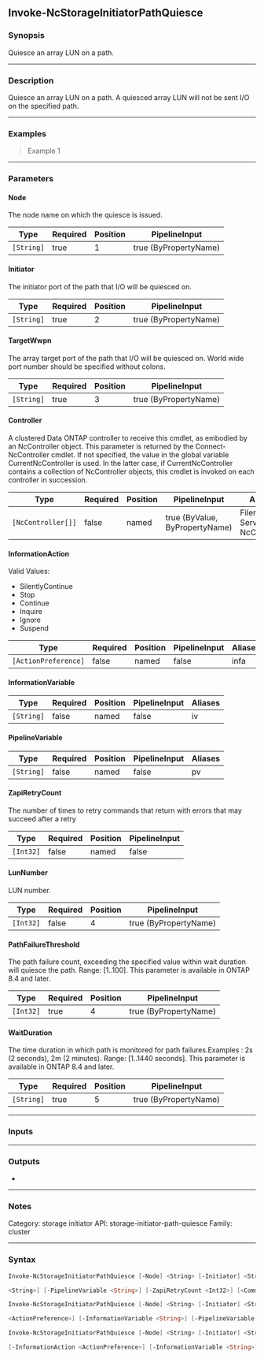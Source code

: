 Invoke-NcStorageInitiatorPathQuiesce
------------------------------------

### Synopsis
Quiesce an array LUN on a path.

---

### Description

Quiesce an array LUN on a path. A quiesced array LUN will not be sent I/O on the specified path.

---

### Examples
> Example 1

---

### Parameters
#### **Node**
The node name on which the quiesce is issued.

|Type      |Required|Position|PipelineInput        |
|----------|--------|--------|---------------------|
|`[String]`|true    |1       |true (ByPropertyName)|

#### **Initiator**
The initiator port of the path that I/O will be quiesced on.

|Type      |Required|Position|PipelineInput        |
|----------|--------|--------|---------------------|
|`[String]`|true    |2       |true (ByPropertyName)|

#### **TargetWwpn**
The array target port of the path that I/O will be quiesced on. World wide port number should be specified without colons.

|Type      |Required|Position|PipelineInput        |
|----------|--------|--------|---------------------|
|`[String]`|true    |3       |true (ByPropertyName)|

#### **Controller**
A clustered Data ONTAP controller to receive this cmdlet, as embodied by an NcController object.  This parameter is returned by the Connect-NcController cmdlet.  If not specified, the value in the global variable CurrentNcController is used.  In the latter case, if CurrentNcController contains a collection of NcController objects, this cmdlet is invoked on each controller in succession.

|Type              |Required|Position|PipelineInput                 |Aliases                          |
|------------------|--------|--------|------------------------------|---------------------------------|
|`[NcController[]]`|false   |named   |true (ByValue, ByPropertyName)|Filer<br/>Server<br/>NcController|

#### **InformationAction**

Valid Values:

* SilentlyContinue
* Stop
* Continue
* Inquire
* Ignore
* Suspend

|Type                |Required|Position|PipelineInput|Aliases|
|--------------------|--------|--------|-------------|-------|
|`[ActionPreference]`|false   |named   |false        |infa   |

#### **InformationVariable**

|Type      |Required|Position|PipelineInput|Aliases|
|----------|--------|--------|-------------|-------|
|`[String]`|false   |named   |false        |iv     |

#### **PipelineVariable**

|Type      |Required|Position|PipelineInput|Aliases|
|----------|--------|--------|-------------|-------|
|`[String]`|false   |named   |false        |pv     |

#### **ZapiRetryCount**
The number of times to retry commands that return with errors that may succeed after a retry

|Type     |Required|Position|PipelineInput|
|---------|--------|--------|-------------|
|`[Int32]`|false   |named   |false        |

#### **LunNumber**
LUN number.

|Type     |Required|Position|PipelineInput        |
|---------|--------|--------|---------------------|
|`[Int32]`|false   |4       |true (ByPropertyName)|

#### **PathFailureThreshold**
The path failure count, exceeding the specified value within wait duration will quiesce the path. Range: [1..100].
This parameter is available in ONTAP 8.4 and later.

|Type     |Required|Position|PipelineInput        |
|---------|--------|--------|---------------------|
|`[Int32]`|true    |4       |true (ByPropertyName)|

#### **WaitDuration**
The time duration in which path is monitored for path failures.Examples : 2s (2 seconds), 2m (2 minutes). Range: [1..1440 seconds].
This parameter is available in ONTAP 8.4 and later.

|Type      |Required|Position|PipelineInput        |
|----------|--------|--------|---------------------|
|`[String]`|true    |5       |true (ByPropertyName)|

---

### Inputs

---

### Outputs
* 

---

### Notes
Category: storage initiator
API: storage-initiator-path-quiesce
Family: cluster

---

### Syntax
```PowerShell
Invoke-NcStorageInitiatorPathQuiesce [-Node] <String> [-Initiator] <String> [-TargetWwpn] <String> [-Controller <NcController[]>] [-InformationAction <ActionPreference>] [-InformationVariable 
```
```PowerShell
<String>] [-PipelineVariable <String>] [-ZapiRetryCount <Int32>] [<CommonParameters>]
```
```PowerShell
Invoke-NcStorageInitiatorPathQuiesce [-Node] <String> [-Initiator] <String> [-TargetWwpn] <String> [[-LunNumber] <Int32>] [-Controller <NcController[]>] [-InformationAction 
```
```PowerShell
<ActionPreference>] [-InformationVariable <String>] [-PipelineVariable <String>] [-ZapiRetryCount <Int32>] [<CommonParameters>]
```
```PowerShell
Invoke-NcStorageInitiatorPathQuiesce [-Node] <String> [-Initiator] <String> [-TargetWwpn] <String> [-PathFailureThreshold] <Int32> [-WaitDuration] <String> [-Controller <NcController[]>] 
```
```PowerShell
[-InformationAction <ActionPreference>] [-InformationVariable <String>] [-PipelineVariable <String>] [-ZapiRetryCount <Int32>] [<CommonParameters>]
```
